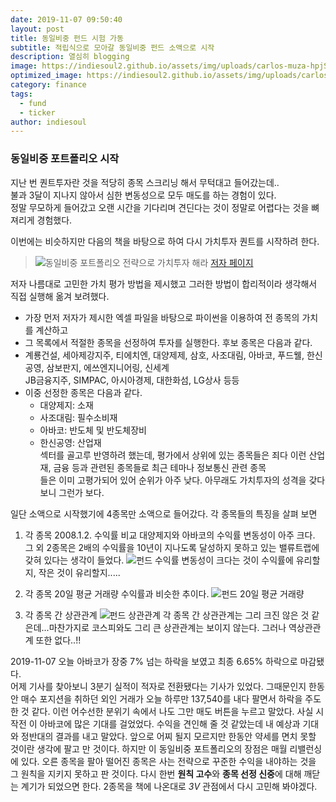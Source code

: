 ```yaml
---
date: 2019-11-07 09:50:40
layout: post
title: 동일비중 펀드 시험 가동
subtitle: 적립식으로 모아갈 동일비중 펀드 소액으로 시작
description: 열심히 blogging
image: https://indiesoul2.github.io/assets/img/uploads/carlos-muza-hpjSkU2UYSU-unsplash.jpg
optimized_image: https://indiesoul2.github.io/assets/img/uploads/carlos-muza-hpjSkU2UYSU-unsplash.jpg
category: finance
tags:
  - fund
  - ticker
author: indiesoul
---
```


### 동일비중 포트폴리오 시작

지난 번 퀀트투자란 것을 적당히 종목 스크리닝 해서 무턱대고 들어갔는데..  
불과 3달이 지나지 않아서 심한 변동성으로 모두 매도를 하는 경험이 있다.  
정말 무모하게 들어갔고 오랜 시간을 기다리며 견딘다는 것이 정말로 어렵다는 것을 뼈져리게 경험했다.

이번에는 비슷하지만 다음의 책을 바탕으로 하여 다시 가치투자 퀀트를 시작하려 한다. 
> ![동일비중 포트폴리오 전략으로 가치투자 해라 ](https://indiesoul2.github.io/assets/img/uploads/fort.jpeg)
> [저자 페이지](https://brunch.co.kr/magazine/ewps)

저자 나름대로 고민한 가치 평가 방법을 제시했고 그러한 방법이 합리적이라 생각해서 직접 실행해 옮겨 보려했다.  
* 가장 먼저 저자가 제시한 엑셀 파일을 바탕으로 파이썬을 이용하여 전 종목의 가치를 계산하고  
* 그 목록에서 적절한 종목을 선정하여 투자를 실행한다. 후보 종목은 다음과 같다.
* 계룡건설, 세아제강지주, 티에치엔, 대양제제, 삼호, 사조대림, 아바코, 푸드웰, 한신공영, 삼보판지, 에쓰엔지니어링, 신세계  
JB금융지주, SIMPAC, 아시아경제, 대한화섬, LG상사 등등
* 이중 선정한 종목은 다음과 같다.
    * 대양제지: 소재
    * 사조대림: 필수소비재
    * 아바코: 반도체 및 반도체장비
    * 한신공영: 산업재  
섹터를 골고루 반영하려 했는데, 평가에서 상위에 있는 종목들은 죄다 이런 산업재, 금융 등과 관련된 종목들로 최근 테마나 정보통신 관련 종목  
들은 이미 고평가되어 있어 순위가 아주 낮다. 아무래도 가치투자의 성격을 갖다보니 그런가 보다.

일단 소액으로 시작했기에 4종목만 소액으로 들어갔다.
각 종목들의 특징을 살펴 보면

1. 각 종목 2008.1.2. 수익률 비교
대양제지와 아바코의 수익률 변동성이 아주 크다. 그 외 2종목은 2배의 수익률을 10년이 지나도록 달성하지 못하고 있는 밸류트랩에 갖혀 있다는 생각이 들었다.
![펀드 수익률](https://indiesoul2.github.io/assets/img/uploads/free_fund_return.png)
변동성이 크다는 것이 수익률에 유리할지, 작은 것이 유리할지.....

2. 각 종목 20일 평균 거래량
수익률과 비슷한 추이다.
![펀드 20일 평균 거래량](https://indiesoul2.github.io/assets/img/uploads/free_fund_vol.png)

3. 각 종목 간 상관관계
![펀드 상관관계](https://indiesoul2.github.io/assets/img/uploads/free_fund_corr.png)
각 종목 간 상관관계는 그리 크진 않은 것 같은데...마찬가지로 코스피와도 그리 큰 상관관계는 보이지 않는다.
그러나 역상관관계 또한 없다..!!

2019-11-07 오늘 아바코가 장중 7% 넘는 하락을 보였고 최종 6.65% 하락으로 마감됐다.  
어제 기사를 찾아보니 3분기 실적이 적자로 전환됐다는 기사가 있었다. 그때문인지 한동안 매수 포지션을 취하던 외인 거래가 오늘 하루만 137,540를 내다 팔면서 하락을 주도한 것 같다. 이런 어수선한 분위기 속에서 나도 그만 매도 버튼을 누르고 말았다. 
사실 시작전  이 아바코에 많은 기대를 걸었었다. 수익을 견인해 줄 것 같았는데 내 예상과 기대와 정반대의 결과를 내고 말았다. 앞으로 어찌 될지 모르지만 한동안 약세를 면치 못할 것이란 생각에 팔고 만 것이다. 하지만 이 동일비중 포트폴리오의 장점은 매월 리밸런싱에 있다. 오른 종목을 팔아 떨어진 종목은 사는 전략으로 꾸준한 수익을 내야하는 것을 그 원칙을 지키지 못하고 판 것이다. 
다시 한번 **원칙 고수**와 **종목 선정 신중**에 대해 깨닫는 계기가 되었으면 한다.
2종목을 책에 나온대로 *3V* 관점에서 다시 고민해 봐야겠다. 